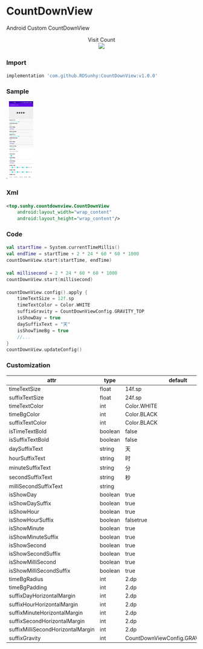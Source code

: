 # CountDownView
Android Custom CountDownView

<p align="center">
  Visit Count<br>
  <img src="https://profile-counter.glitch.me/RDSunhy-CountDownView/count.svg" />
</p>

### Import

```groovy
implementation 'com.github.RDSunhy:CountDownView:v1.0.0'
```

### Sample

<img src="./images/sample.gif" style="zoom:20%;" />



<img src="./images/img1.jpg" style="zoom:20%;" />

### Xml

```xml
<top.sunhy.countdownview.CountDownView
    android:layout_width="wrap_content"
    android:layout_height="wrap_content"/>
```

### Code

```kotlin
val startTime = System.currentTimeMillis()
val endTime = startTime + 2 * 24 * 60 * 60 * 1000
countDownView.start(startTime, endTime)

val millisecond = 2 * 24 * 60 * 60 * 1000
countDownView.start(millisecond)

countDownView.config().apply {
    timeTextSize = 12f.sp
    timeTextColor = Color.WHITE
    suffixGravity = CountDownViewConfig.GRAVITY_TOP
    isShowDay = true
    daySuffixText = "天"
    isShowTimeBg = true
    //...
}
countDownView.updateConfig()
```

### Customization

| attr           | type  | default |
| -------------- | ----- | ------- |
| timeTextSize   | float | 14f.sp  |
| suffixTextSize | float | 24f.sp  |
| timeTextColor | int | Color.WHITE  |
| timeBgColor | int | Color.BLACK  |
| suffixTextColor | int | Color.BLACK  |
| isTimeTextBold | boolean | false  |
| isSuffixTextBold | boolean | false  |
| daySuffixText | string | 天  |
| hourSuffixText | string | 时  |
| minuteSuffixText | string | 分  |
| secondSuffixText | string | 秒  |
| milliSecondSuffixText | string |   |
| isShowDay | boolean | true  |
| isShowDaySuffix | boolean | true  |
| isShowHour | boolean | true  |
| isShowHourSuffix | boolean | falsetrue|
| isShowMinute | boolean | true  |
| isShowMinuteSuffix | boolean | true  |
| isShowSecond | boolean | true  |
| isShowSecondSuffix | boolean | true  |
| isShowMilliSecond | boolean | true  |
| isShowMilliSecondSuffix | boolean | true  |
| timeBgRadius | int | 2.dp  |
| timeBgPadding | int | 2.dp  |
| suffixDayHorizontalMargin | int | 2.dp  |
| suffixHourHorizontalMargin | int | 2.dp  |
| suffixMinuteHorizontalMargin | int | 2.dp  |
| suffixSecondHorizontalMargin | int | 2.dp  |
| suffixMilliSecondHorizontalMargin | int | 2.dp  |
| suffixGravity | int | CountDownViewConfig.GRAVITY_CENTER  |
